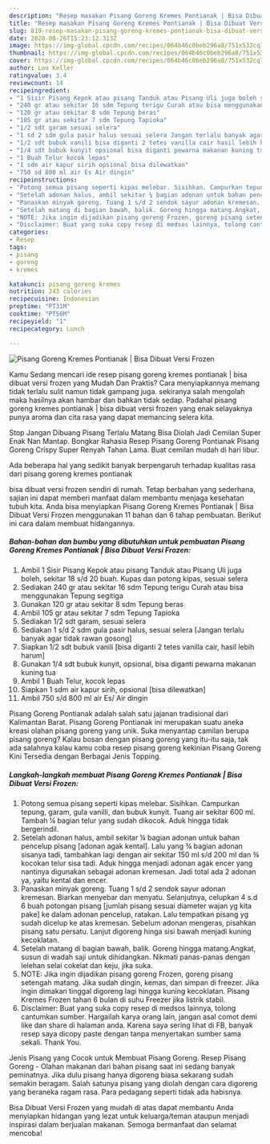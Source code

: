 ```yaml
---
description: "Resep masakan Pisang Goreng Kremes Pontianak | Bisa Dibuat Versi Frozen | Resep Membuat Pisang Goreng Kremes Pontianak | Bisa Dibuat Versi Frozen Yang Enak Banget"
title: "Resep masakan Pisang Goreng Kremes Pontianak | Bisa Dibuat Versi Frozen | Resep Membuat Pisang Goreng Kremes Pontianak | Bisa Dibuat Versi Frozen Yang Enak Banget"
slug: 819-resep-masakan-pisang-goreng-kremes-pontianak-bisa-dibuat-versi-frozen-resep-membuat-pisang-goreng-kremes-pontianak-bisa-dibuat-versi-frozen-yang-enak-banget
date: 2020-08-26T15:23:12.313Z
image: https://img-global.cpcdn.com/recipes/064b46c0beb296a8/751x532cq70/pisang-goreng-kremes-pontianak-bisa-dibuat-versi-frozen-foto-resep-utama.jpg
thumbnail: https://img-global.cpcdn.com/recipes/064b46c0beb296a8/751x532cq70/pisang-goreng-kremes-pontianak-bisa-dibuat-versi-frozen-foto-resep-utama.jpg
cover: https://img-global.cpcdn.com/recipes/064b46c0beb296a8/751x532cq70/pisang-goreng-kremes-pontianak-bisa-dibuat-versi-frozen-foto-resep-utama.jpg
author: Lou Keller
ratingvalue: 3.4
reviewcount: 14
recipeingredient:
- "1 Sisir Pisang Kepok atau pisang Tanduk atau Pisang Uli juga boleh sekitar 18 sd 20 buah Kupas dan potong kipas sesuai selera"
- "240 gr atau sekitar 16 sdm Tepung terigu Curah atau bisa menggunakan Tepung segitiga"
- "120 gr atau sekitar 8 sdm Tepung beras"
- "105 gr atau sekitar 7 sdm Tepung Tapioka"
- "1/2 sdt garam sesuai selera"
- "1 sd 2 sdm gula pasir halus sesuai selera Jangan terlalu banyak agar tidak rawan gosong"
- "1/2 sdt bubuk vanili bisa diganti 2 tetes vanilla cair hasil lebih harum"
- "1/4 sdt bubuk kunyit opsional bisa diganti pewarna makanan kuning tua"
- "1 Buah Telur kocok lepas"
- "1 sdm air kapur sirih opsional bisa dilewatkan"
- "750 sd 800 ml air Es Air dingin"
recipeinstructions:
- "Potong semua pisang seperti kipas melebar. Sisihkan. Campurkan tepung, garam, gula vanilli, dan bubuk kunyit. Tuang air sekitar 600 ml. Tambah ¼ bagian telur yang sudah dikocok. Aduk hingga tidak bergerindil."
- "Setelah adonan halus, ambil sekitar ¼ bagian adonan untuk bahan pencelup pisang [adonan agak kental]. Lalu yang ¾ bagian adonan sisanya tadi, tambahkan lagi dengan air sekitar 150 ml s/d 200 ml dan ¾ kocokan telur sisa tadi. Aduk hingga menjadi adonan agak encer yang nantinya digunakan sebagai adonan kremesan. Jadi total ada 2 adonan ya, yaitu kental dan encer."
- "Panaskan minyak goreng. Tuang 1 s/d 2 sendok sayur adonan kremesan. Biarkan menyebar dan menyatu. Selanjutnya, celupkan 4 s.d 6 buah potongan pisang [jumlah pisang sesuai diameter wajan yg kita pake] ke dalam adonan pencelup, ratakan. Lalu tempatkan pisang yg sudah dicelup ke atas kremesan. Sebelum adonan mengeras, pisahkan pisang satu persatu. Lanjut digoreng hinga sisi bawah menjadi kuning kecoklatan."
- "Setelah matang di bagian bawah, balik. Goreng hingga matang.Angkat, susun di wadah saji untuk dihidangkan. Nikmati panas-panas dengan lelehan selai cokelat dan keju, jika suka."
- "NOTE: Jika ingin dijadikan pisang goreng Frozen, goreng pisang setengah matang. Jika sudah dingin, kemas, dan simpan di freezer. Jika ingin dimakan tinggal digoreng lagi hingga kuning kecoklatan. Pisang Kremes Frozen tahan 6 bulan di suhu Freezer jika listrik stabil."
- "Disclaimer: Buat yang suka copy resep di medsos lainnya, tolong cantumkan sumber. Hargailah karya orang lain, jangan asal comot demi like dan share di halaman anda. Karena saya sering lihat di FB, banyak resep saya dicopy paste dengan tanpa menyertakan sumber sama sekali. Thank You."
categories:
- Resep
tags:
- pisang
- goreng
- kremes

katakunci: pisang goreng kremes 
nutrition: 243 calories
recipecuisine: Indonesian
preptime: "PT31M"
cooktime: "PT56M"
recipeyield: "1"
recipecategory: Lunch

---
```



![Pisang Goreng Kremes Pontianak | Bisa Dibuat Versi Frozen](https://img-global.cpcdn.com/recipes/064b46c0beb296a8/751x532cq70/pisang-goreng-kremes-pontianak-bisa-dibuat-versi-frozen-foto-resep-utama.jpg)

Kamu Sedang mencari ide resep pisang goreng kremes pontianak | bisa dibuat versi frozen yang Mudah Dan Praktis? Cara menyiapkannya memang tidak terlalu sulit namun tidak gampang juga. sekiranya salah mengolah maka hasilnya akan hambar dan bahkan tidak sedap. Padahal pisang goreng kremes pontianak | bisa dibuat versi frozen yang enak selayaknya punya aroma dan cita rasa yang dapat memancing selera kita.

Stop Jangan Dibuang Pisang Terlalu Matang Bisa Diolah Jadi Cemilan Super Enak Nan Mantap. Bongkar Rahasia Resep Pisang Goreng Pontianak Pisang Goreng Crispy Super Renyah Tahan Lama. Buat cemilan mudah di hari libur.

Ada beberapa hal yang sedikit banyak berpengaruh terhadap kualitas rasa dari pisang goreng kremes pontianak 

 bisa dibuat versi frozen sendiri di rumah. Tetap berbahan yang sederhana, sajian ini dapat memberi manfaat dalam membantu menjaga kesehatan tubuh kita. Anda bisa menyiapkan Pisang Goreng Kremes Pontianak | Bisa Dibuat Versi Frozen menggunakan 11 bahan dan 6 tahap pembuatan. Berikut ini cara dalam membuat hidangannya.

<!--inarticleads1-->

##### Bahan-bahan dan bumbu yang dibutuhkan untuk pembuatan Pisang Goreng Kremes Pontianak | Bisa Dibuat Versi Frozen:

1. Ambil 1 Sisir Pisang Kepok atau pisang Tanduk atau Pisang Uli juga boleh, sekitar 18 s/d 20 buah. Kupas dan potong kipas, sesuai selera
1. Sediakan 240 gr atau sekitar 16 sdm Tepung terigu Curah atau bisa menggunakan Tepung segitiga
1. Gunakan 120 gr atau sekitar 8 sdm Tepung beras
1. Ambil 105 gr atau sekitar 7 sdm Tepung Tapioka
1. Sediakan 1/2 sdt garam, sesuai selera
1. Sediakan 1 s/d 2 sdm gula pasir halus, sesuai selera [Jangan terlalu banyak agar tidak rawan gosong]
1. Siapkan 1/2 sdt bubuk vanili [bisa diganti 2 tetes vanilla cair, hasil lebih harum]
1. Gunakan 1/4 sdt bubuk kunyit, opsional, bisa diganti pewarna makanan kuning tua
1. Ambil 1 Buah Telur, kocok lepas
1. Siapkan 1 sdm air kapur sirih, opsional [bisa dilewatkan]
1. Ambil 750 s/d 800 ml air Es/ Air dingin


Pisang Goreng Pontianak adalah salah satu jajanan tradisional dari Kalimantan Barat. Pisang Goreng Pontianak ini merupakan suatu aneka kreasi olahan pisang goreng yang unik. Suka menyantap camilan berupa pisang goreng? Kalau bosan dengan pisang goreng yang itu-itu saja, tak ada salahnya kalau kamu coba resep pisang goreng kekinian Pisang Goreng Kini Tersedia dengan Berbagai Jenis Topping. 

<!--inarticleads2-->

##### Langkah-langkah membuat Pisang Goreng Kremes Pontianak | Bisa Dibuat Versi Frozen:

1. Potong semua pisang seperti kipas melebar. Sisihkan. Campurkan tepung, garam, gula vanilli, dan bubuk kunyit. Tuang air sekitar 600 ml. Tambah ¼ bagian telur yang sudah dikocok. Aduk hingga tidak bergerindil.
1. Setelah adonan halus, ambil sekitar ¼ bagian adonan untuk bahan pencelup pisang [adonan agak kental]. Lalu yang ¾ bagian adonan sisanya tadi, tambahkan lagi dengan air sekitar 150 ml s/d 200 ml dan ¾ kocokan telur sisa tadi. Aduk hingga menjadi adonan agak encer yang nantinya digunakan sebagai adonan kremesan. Jadi total ada 2 adonan ya, yaitu kental dan encer.
1. Panaskan minyak goreng. Tuang 1 s/d 2 sendok sayur adonan kremesan. Biarkan menyebar dan menyatu. Selanjutnya, celupkan 4 s.d 6 buah potongan pisang [jumlah pisang sesuai diameter wajan yg kita pake] ke dalam adonan pencelup, ratakan. Lalu tempatkan pisang yg sudah dicelup ke atas kremesan. Sebelum adonan mengeras, pisahkan pisang satu persatu. Lanjut digoreng hinga sisi bawah menjadi kuning kecoklatan.
1. Setelah matang di bagian bawah, balik. Goreng hingga matang.Angkat, susun di wadah saji untuk dihidangkan. Nikmati panas-panas dengan lelehan selai cokelat dan keju, jika suka.
1. NOTE: Jika ingin dijadikan pisang goreng Frozen, goreng pisang setengah matang. Jika sudah dingin, kemas, dan simpan di freezer. Jika ingin dimakan tinggal digoreng lagi hingga kuning kecoklatan. Pisang Kremes Frozen tahan 6 bulan di suhu Freezer jika listrik stabil.
1. Disclaimer: Buat yang suka copy resep di medsos lainnya, tolong cantumkan sumber. Hargailah karya orang lain, jangan asal comot demi like dan share di halaman anda. Karena saya sering lihat di FB, banyak resep saya dicopy paste dengan tanpa menyertakan sumber sama sekali. Thank You.


Jenis Pisang yang Cocok untuk Membuat Pisang Goreng. Resep Pisang Goreng - Olahan makanan dari bahan pisang saat ini sedang banyak peminatnya. Jika dulu pisang hanya digoreng biasa sekarang sudah semakin beragam. Salah satunya pisang yang diolah dengan cara digoreng yang beraneka ragam rasa. Para pedagang seperti tidak ada habisnya. 

 Bisa Dibuat Versi Frozen yang mudah di atas dapat membantu Anda menyiapkan hidangan yang lezat untuk keluarga/teman ataupun menjadi inspirasi dalam berjualan makanan. Semoga bermanfaat dan selamat mencoba!
